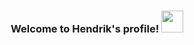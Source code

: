 <h3 align="center">
  Welcome to Hendrik's profile!
  <img src="https://cdn.dribbble.com/users/634508/screenshots/3326484/media/f7728322bbf59b5581608e6df72a311d.gif" width="35">
</h3>




